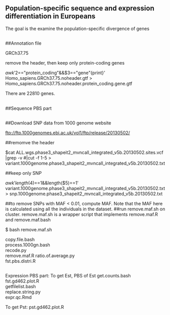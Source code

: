 ## Population-specific sequence and expression differentiation in Europeans
The goal is the examine the population-specific divergence of genes
##
##
##Annotation file 

GRCh37.75

remove the header, then keep only protein-coding genes

$awk '$2=="protein_coding"&&$3=="gene"{print}' Homo_sapiens.GRCh37.75.noheader.gtf > Homo_sapiens.GRCh37.75.noheader.protein_coding.gene.gtf

There are 22810 genes.
##
##

##Sequence PBS part
##
##Download SNP data from 1000 genome website

ftp://ftp.1000genomes.ebi.ac.uk/vol1/ftp/release/20130502/

##remomve the header

$cat  ALL.wgs.phase3_shapeit2_mvncall_integrated_v5b.20130502.sites.vcf |grep -v \#|cut -f 1-5 > variant.1000genome.phase3_shapeit2_mvncall_integrated_v5b.20130502.txt

##keep only SNP

$awk 'length($4)==1&&length($5)==1' variant.1000genome.phase3_shapeit2_mvncall_integrated_v5b.20130502.txt > snp.1000genome.phase3_shapeit2_mvncall_integrated_v5b.20130502.txt

##to remove SNPs with MAF < 0.01, compute MAF. Note that the MAF here is calculated using all the individuals in the dataset.
##run remove.maf.sh on cluster. remove.maf.sh is a wrapper script that implements remove.maf.R and remove.maf.bash

$ bash remove.maf.sh


copy.file.bash 	
process.1000gn.bash 	
recode.py 	
remove.maf.R
ratio.of.average.py 	
fst.pbs.distri.R 	 
##
##
Expression PBS part: 
To get Est, PBS of Est
get.counts.bash 	
fst.gd462.plot.R 	
getfilelist.bash 	
replace.string.py 	
expr.qc.Rmd


To get Pst: 
pst.gd462.plot.R 	
